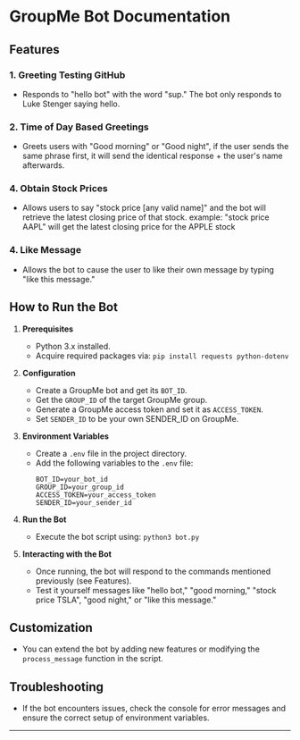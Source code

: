 # GroupMe Bot Documentation

## Features

### 1. Greeting Testing GitHub
- Responds to "hello bot" with the word "sup." The bot only responds to Luke Stenger saying hello.

### 2. Time of Day Based Greetings
- Greets users with "Good morning" or "Good night", if the user sends the same phrase first, it will send the identical response + the user's name afterwards.

### 4. Obtain Stock Prices
- Allows users to say "stock price [any valid name]" and the bot will retrieve
the latest closing price of that stock. example: "stock price AAPL" will get
the latest closing price for the APPLE stock

### 4. Like Message
- Allows the bot to cause the user to like their own message by typing "like this message."

## How to Run the Bot

1. **Prerequisites**
   - Python 3.x installed.
   - Acquire required packages via: `pip install requests python-dotenv`

2. **Configuration**
   - Create a GroupMe bot and get its `BOT_ID`.
   - Get the `GROUP_ID` of the target GroupMe group.
   - Generate a GroupMe access token and set it as `ACCESS_TOKEN`.
   - Set `SENDER_ID` to be your own SENDER_ID on GroupMe.

3. **Environment Variables**
   - Create a `.env` file in the project directory.
   - Add the following variables to the `.env` file:
     ```
     BOT_ID=your_bot_id
     GROUP_ID=your_group_id
     ACCESS_TOKEN=your_access_token
     SENDER_ID=your_sender_id
     ```

4. **Run the Bot**
   - Execute the bot script using: `python3 bot.py`

5. **Interacting with the Bot**
   - Once running, the bot will respond to the commands mentioned previously (see Features).
   - Test it yourself messages like "hello bot," "good morning," "stock price TSLA", "good night," or "like this message."

## Customization

- You can extend the bot by adding new features or modifying the `process_message` function in the script.

## Troubleshooting

- If the bot encounters issues, check the console for error messages and ensure the correct setup of environment variables.

---
